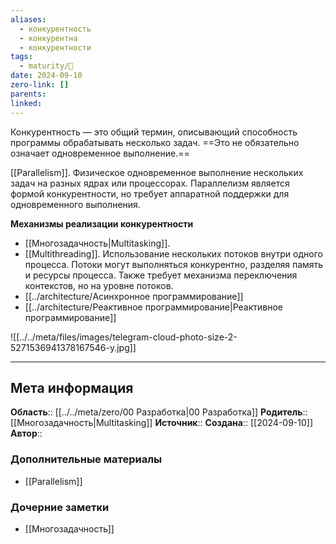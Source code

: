 ```yaml
---
aliases:
  - конкурентность
  - конкурентна
  - конкурентности
tags:
  - maturity/🌱
date: 2024-09-10
zero-link: []
parents: 
linked:
---
```

Конкурентность — это общий термин, описывающий способность программы обрабатывать несколько задач. ==Это не обязательно означает одновременное выполнение.== 

[[Parallelism]]. Физическое одновременное выполнение нескольких задач на разных ядрах или процессорах. Параллелизм является формой конкурентности, но требует аппаратной поддержки для одновременного выполнения.

**Механизмы реализации конкурентности**
- [[Многозадачность|Multitasking]].
- [[Multithreading]]. Использование нескольких потоков внутри одного процесса. Потоки могут выполняться конкурентно, разделяя память и ресурсы процесса. Также требует механизма переключения контекстов, но на уровне потоков.
- [[../architecture/Асинхронное программирование]]
- [[../architecture/Реактивное программирование|Реактивное программирование]]

![[../../meta/files/images/telegram-cloud-photo-size-2-5271536941378167546-y.jpg]]
***
## Мета информация
**Область**:: [[../../meta/zero/00 Разработка|00 Разработка]]
**Родитель**:: [[Многозадачность|Multitasking]]
**Источник**:: 
**Создана**:: [[2024-09-10]]
**Автор**:: 
### Дополнительные материалы
- [[Parallelism]]
### Дочерние заметки
<!-- QueryToSerialize: LIST FROM [[]] WHERE contains(Родитель, this.file.link) or contains(parents, this.file.link) -->
<!-- SerializedQuery: LIST FROM [[]] WHERE contains(Родитель, this.file.link) or contains(parents, this.file.link) -->
- [[Многозадачность]]
<!-- SerializedQuery END -->
